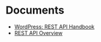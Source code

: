 # Documents

- [WordPress: REST API Handbook](https://developer.wordpress.org/rest-api/)
- [REST API Overview](https://developer.adobe.com/commerce/webapi/rest/)
